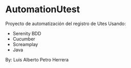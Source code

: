 # AutomationUtest

Proyecto de automatización del registro de Utes
Usando:
- Serenity BDD
- Cucumber
- Screamplay
- Java

By: Luis Alberto Petro Herrera
